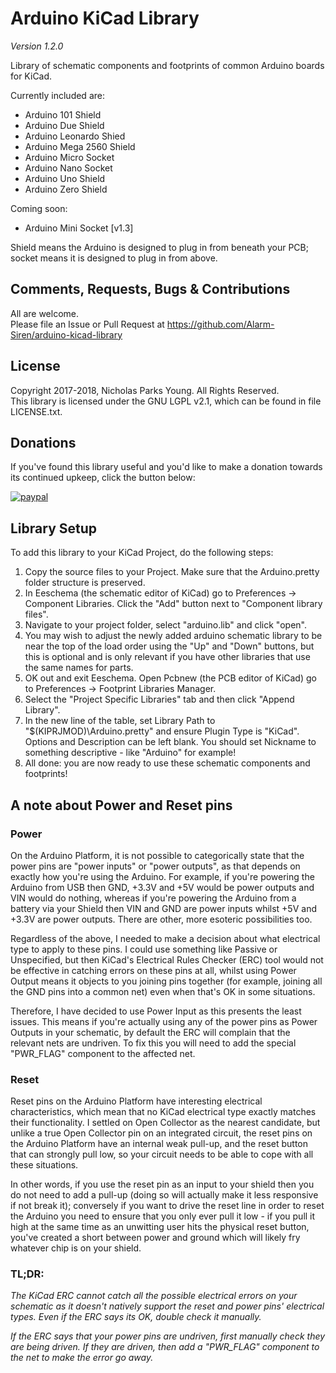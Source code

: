 # Arduino KiCad Library
*Version 1.2.0*

Library of schematic components and footprints of common Arduino boards for KiCad.

Currently included are:
- Arduino 101 Shield
- Arduino Due Shield
- Arduino Leonardo Shied
- Arduino Mega 2560 Shield
- Arduino Micro Socket
- Arduino Nano Socket
- Arduino Uno Shield
- Arduino Zero Shield

Coming soon:
- Arduino Mini Socket [v1.3]

Shield means the Arduino is designed to plug in from beneath your PCB; socket means it is designed to plug in from above.

## Comments, Requests, Bugs & Contributions
All are welcome.  
Please file an Issue or Pull Request at https://github.com/Alarm-Siren/arduino-kicad-library

## License
Copyright 2017-2018, Nicholas Parks Young. All Rights Reserved.  
This library is licensed under the GNU LGPL v2.1, which can be found in file LICENSE.txt.

## Donations

If you've found this library useful and you'd like to make a donation towards its continued upkeep, click the button below:

[![paypal](https://www.paypalobjects.com/en_GB/i/btn/btn_donate_LG.gif)](https://www.paypal.com/cgi-bin/webscr?cmd=_s-xclick&hosted_button_id=UX25HM4CZFFWW)

## Library Setup
To add this library to your KiCad Project, do the following steps:
1. Copy the source files to your Project. Make sure that the Arduino.pretty folder structure is preserved.
2. In Eeschema (the schematic editor of KiCad) go to Preferences -> Component Libraries. Click the "Add" button next to "Component library files".
3. Navigate to your project folder, select "arduino.lib" and click "open".
4. You may wish to adjust the newly added arduino schematic library to be near the top of the load order using the "Up" and "Down" buttons, but this is optional and is only relevant if you have other libraries that use the same names for parts.
5. OK out and exit Eeschema. Open Pcbnew (the PCB editor of KiCad) go to Preferences -> Footprint Libraries Manager.
6. Select the "Project Specific Libraries" tab and then click "Append Library".
7. In the new line of the table, set Library Path to "$(KIPRJMOD)\Arduino.pretty" and ensure Plugin Type is "KiCad". Options and Description can be left blank. You should set Nickname to something descriptive - like "Arduino" for example!
8. All done: you are now ready to use these schematic components and footprints!

## A note about Power and Reset pins

### Power
On the Arduino Platform, it is not possible to categorically state that the power pins are "power inputs" or "power outputs", as that depends on exactly how you're using the Arduino. For example, if you're powering the Arduino from USB then GND, +3.3V and +5V would be power outputs and VIN would do nothing, whereas if you're powering the Arduino from a battery via your Shield then VIN and GND are power inputs whilst +5V and +3.3V are power outputs. There are other, more esoteric possibilities too.

Regardless of the above, I needed to make a decision about what electrical type to apply to these pins. I could use something like Passive or Unspecified, but then KiCad's Electrical Rules Checker (ERC) tool would not be effective in catching errors on these pins at all, whilst using Power Output means it objects to you joining pins together (for example, joining all the GND pins into a common net) even when that's OK in some situations.

Therefore, I have decided to use Power Input as this presents the least issues. This means if you're actually using any of the power pins as Power Outputs in your schematic, by default the ERC will complain that the relevant nets are undriven. To fix this you will need to add the special "PWR_FLAG" component to the affected net.

### Reset
Reset pins on the Arduino Platform have interesting electrical characteristics, which mean that no KiCad electrical type exactly matches their functionality. I settled on Open Collector as the nearest candidate, but unlike a true Open Collector pin on an integrated circuit, the reset pins on the Arduino Platform have an internal weak pull-up, and the reset button that can strongly pull low, so your circuit needs to be able to cope with all these situations.

In other words, if you use the reset pin as an input to your shield then you do not need to add a pull-up (doing so will actually make it less responsive if not break it); conversely if you want to drive the reset line in order to reset the Arduino you need to ensure that you only ever pull it low - if you pull it high at the same time as an unwitting user hits the physical reset button, you've created a short between power and ground which will likely fry whatever chip is on your shield.

### TL;DR:

*The KiCad ERC cannot catch all the possible electrical errors on your schematic as it doesn't natively support the reset and power pins' electrical types. Even if the ERC says its OK, double check it manually.*

*If the ERC says that your power pins are undriven, first manually check they are being driven. If they are driven, then add a "PWR_FLAG" component to the net to make the error go away.*
